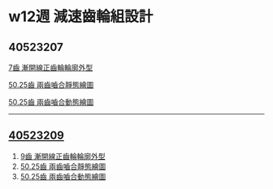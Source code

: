 


# w12週 減速齒輪組設計

## 40523207
[7齒 漸開線正齒輪輪廓外型](https://s40523207.github.io/cd2018/40523207/blog/hui-zhi-jing-tai-zheng-chi-lun.html)

[50.25齒 兩齒嚙合靜態繪圖](https://s40523207.github.io/cd2018/40523207/blog/hui-zhi-jing-tai-zu-he-zheng-chi-lun.html)

[50.25齒 兩齒嚙合動態繪圖](https://s40523207.github.io/cd2018/40523207/blog/hui-zhi-zu-he-zhuan-dong-zheng-chi-lun.html)


---
## [40523209](https://s40523209.github.io/cd2018/blog/blog/)

<ol>
<li><a href = "https://s40523209.github.io/cd2018/blog/blog/gear1.html" >9齒 漸開線正齒輪輪廓外型</a></li>
<li><a href = "https://s40523209.github.io/cd2018/blog/blog/gear2.html">50.25齒 兩齒嚙合靜態繪圖</a></li>
<li><a href = "https://s40523209.github.io/cd2018/blog/blog/gear3.html">50.25齒 兩齒嚙合動態繪圖</a></li>
 
